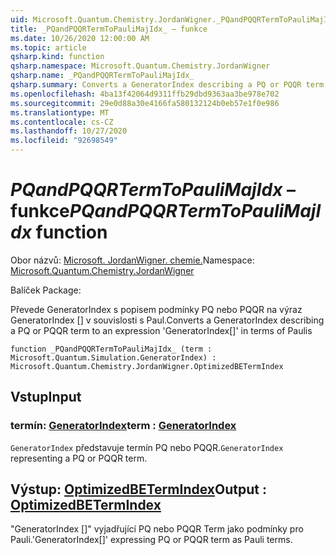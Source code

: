 ```yaml
---
uid: Microsoft.Quantum.Chemistry.JordanWigner._PQandPQQRTermToPauliMajIdx_
title: _PQandPQQRTermToPauliMajIdx_ – funkce
ms.date: 10/26/2020 12:00:00 AM
ms.topic: article
qsharp.kind: function
qsharp.namespace: Microsoft.Quantum.Chemistry.JordanWigner
qsharp.name: _PQandPQQRTermToPauliMajIdx_
qsharp.summary: Converts a GeneratorIndex describing a PQ or PQQR term to an expression 'GeneratorIndex[]' in terms of Paulis
ms.openlocfilehash: 4ba13f42064d9311ffb29dbd9363aa3be978e702
ms.sourcegitcommit: 29e0d88a30e4166fa580132124b0eb57e1f0e986
ms.translationtype: MT
ms.contentlocale: cs-CZ
ms.lasthandoff: 10/27/2020
ms.locfileid: "92698549"
---
```

# <a name="_pqandpqqrtermtopaulimajidx_-function"></a><span data-ttu-id="faf03-102">_PQandPQQRTermToPauliMajIdx_ – funkce</span><span class="sxs-lookup"><span data-stu-id="faf03-102">_PQandPQQRTermToPauliMajIdx_ function</span></span>

<span data-ttu-id="faf03-103">Obor názvů: [Microsoft. JordanWigner. chemie.](xref:Microsoft.Quantum.Chemistry.JordanWigner)</span><span class="sxs-lookup"><span data-stu-id="faf03-103">Namespace: [Microsoft.Quantum.Chemistry.JordanWigner](xref:Microsoft.Quantum.Chemistry.JordanWigner)</span></span>

<span data-ttu-id="faf03-104">Balíček [](https://nuget.org/packages/)</span><span class="sxs-lookup"><span data-stu-id="faf03-104">Package: [](https://nuget.org/packages/)</span></span>


<span data-ttu-id="faf03-105">Převede GeneratorIndex s popisem podmínky PQ nebo PQQR na výraz GeneratorIndex [] v souvislosti s Paul.</span><span class="sxs-lookup"><span data-stu-id="faf03-105">Converts a GeneratorIndex describing a PQ or PQQR term to an expression 'GeneratorIndex[]' in terms of Paulis</span></span>

```qsharp
function _PQandPQQRTermToPauliMajIdx_ (term : Microsoft.Quantum.Simulation.GeneratorIndex) : Microsoft.Quantum.Chemistry.JordanWigner.OptimizedBETermIndex
```


## <a name="input"></a><span data-ttu-id="faf03-106">Vstup</span><span class="sxs-lookup"><span data-stu-id="faf03-106">Input</span></span>

### <a name="term--generatorindex"></a><span data-ttu-id="faf03-107">termín: [GeneratorIndex](xref:Microsoft.Quantum.Simulation.GeneratorIndex)</span><span class="sxs-lookup"><span data-stu-id="faf03-107">term : [GeneratorIndex](xref:Microsoft.Quantum.Simulation.GeneratorIndex)</span></span>

<span data-ttu-id="faf03-108">`GeneratorIndex` představuje termín PQ nebo PQQR.</span><span class="sxs-lookup"><span data-stu-id="faf03-108">`GeneratorIndex` representing a PQ or PQQR term.</span></span>



## <a name="output--optimizedbetermindex"></a><span data-ttu-id="faf03-109">Výstup: [OptimizedBETermIndex](xref:Microsoft.Quantum.Chemistry.JordanWigner.OptimizedBETermIndex)</span><span class="sxs-lookup"><span data-stu-id="faf03-109">Output : [OptimizedBETermIndex](xref:Microsoft.Quantum.Chemistry.JordanWigner.OptimizedBETermIndex)</span></span>

<span data-ttu-id="faf03-110">"GeneratorIndex []" vyjadřující PQ nebo PQQR Term jako podmínky pro Pauli.</span><span class="sxs-lookup"><span data-stu-id="faf03-110">'GeneratorIndex[]' expressing PQ or PQQR term as Pauli terms.</span></span>